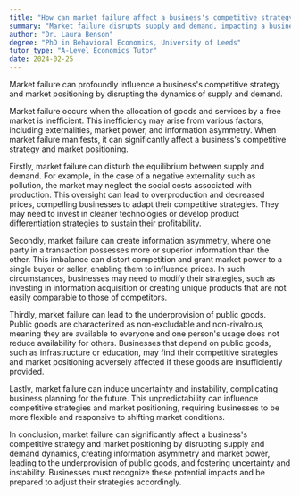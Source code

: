 ```yaml
---
title: "How can market failure affect a business's competitive strategy and market positioning?"
summary: "Market failure disrupts supply and demand, impacting a business's competitive strategy and market positioning. This alteration can lead to shifts in how companies operate and compete."
author: "Dr. Laura Benson"
degree: "PhD in Behavioral Economics, University of Leeds"
tutor_type: "A-Level Economics Tutor"
date: 2024-02-25
---
```


Market failure can profoundly influence a business's competitive strategy and market positioning by disrupting the dynamics of supply and demand.

Market failure occurs when the allocation of goods and services by a free market is inefficient. This inefficiency may arise from various factors, including externalities, market power, and information asymmetry. When market failure manifests, it can significantly affect a business's competitive strategy and market positioning.

Firstly, market failure can disturb the equilibrium between supply and demand. For example, in the case of a negative externality such as pollution, the market may neglect the social costs associated with production. This oversight can lead to overproduction and decreased prices, compelling businesses to adapt their competitive strategies. They may need to invest in cleaner technologies or develop product differentiation strategies to sustain their profitability.

Secondly, market failure can create information asymmetry, where one party in a transaction possesses more or superior information than the other. This imbalance can distort competition and grant market power to a single buyer or seller, enabling them to influence prices. In such circumstances, businesses may need to modify their strategies, such as investing in information acquisition or creating unique products that are not easily comparable to those of competitors.

Thirdly, market failure can lead to the underprovision of public goods. Public goods are characterized as non-excludable and non-rivalrous, meaning they are available to everyone and one person's usage does not reduce availability for others. Businesses that depend on public goods, such as infrastructure or education, may find their competitive strategies and market positioning adversely affected if these goods are insufficiently provided.

Lastly, market failure can induce uncertainty and instability, complicating business planning for the future. This unpredictability can influence competitive strategies and market positioning, requiring businesses to be more flexible and responsive to shifting market conditions.

In conclusion, market failure can significantly affect a business's competitive strategy and market positioning by disrupting supply and demand dynamics, creating information asymmetry and market power, leading to the underprovision of public goods, and fostering uncertainty and instability. Businesses must recognize these potential impacts and be prepared to adjust their strategies accordingly.
    